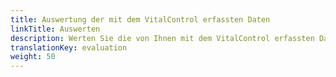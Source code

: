 ```yaml
---
title: Auswertung der mit dem VitalControl erfassten Daten
linkTitle: Auswerten
description: Werten Sie die von Ihnen mit dem VitalControl erfassten Daten aus.
translationKey: evaluation
weight: 50
---
```

